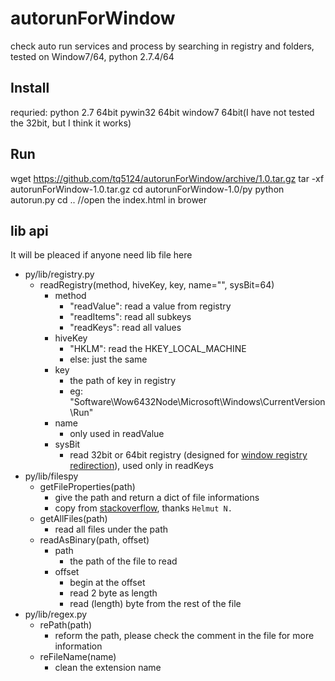 # autorunForWindow

check auto run services and process by searching in registry and folders, tested on Window7/64, python 2.7.4/64

## Install

requried:   python 2.7 64bit
            pywin32 64bit
            window7 64bit(I have not tested the 32bit, but I think it works)

## Run

wget https://github.com/tq5124/autorunForWindow/archive/1.0.tar.gz
tar -xf autorunForWindow-1.0.tar.gz
cd autorunForWindow-1.0/py
python autorun.py
cd ..
//open the index.html in brower

## lib api

It will be pleaced if anyone need lib file here

* py/lib/registry.py
    * readRegistry(method, hiveKey, key, name="", sysBit=64)
        * method
            * "readValue": read a value from registry
            * "readItems": read all subkeys
            * "readKeys": read all values
        * hiveKey
            * "HKLM": read the HKEY_LOCAL_MACHINE
            * else: just the same
        * key
            * the path of key in registry
            * eg: "Software\\Wow6432Node\\Microsoft\\Windows\\CurrentVersion\\Run"
        * name
            * only used in readValue
        * sysBit
            * read 32bit or 64bit registry (designed for [window registry redirection](http://msdn.microsoft.com/en-us/library/windows/desktop/aa384232(v=vs.85).aspx)), used only in readKeys
* py/lib/filespy
    * getFileProperties(path)
        * give the path and return a dict of file informations
        * copy from [stackoverflow](http://stackoverflow.com/a/7993095/2301667), thanks `Helmut N.`
    * getAllFiles(path)
        * read all files under the path
    * readAsBinary(path, offset)
        * path
            * the path of the file to read
        * offset
            * begin at the offset
            * read 2 byte as length
            * read (length) byte from the rest of the file
* py/lib/regex.py
    * rePath(path)
        * reform the path, please check the comment in the file for more information
    * reFileName(name)
        * clean the extension name
